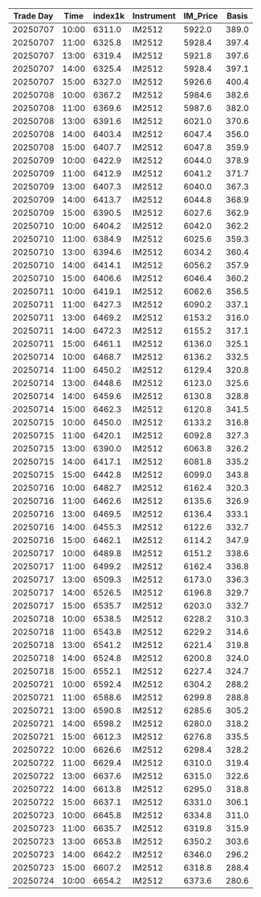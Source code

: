 | Trade Day  | Time | index1k | Instrument | IM_Price | Basis |
| ---------- | ---- | ------- | ---------- | -------- | ----- |
| 20250707 | 10:00 | 6311.0 | IM2512 | 5922.0 | 389.0 | 
| 20250707 | 11:00 | 6325.8 | IM2512 | 5928.4 | 397.4 | 
| 20250707 | 13:00 | 6319.4 | IM2512 | 5921.8 | 397.6 | 
| 20250707 | 14:00 | 6325.4 | IM2512 | 5928.4 | 397.1 | 
| 20250707 | 15:00 | 6327.0 | IM2512 | 5926.6 | 400.4 | 
| 20250708 | 10:00 | 6367.2 | IM2512 | 5984.6 | 382.6 | 
| 20250708 | 11:00 | 6369.6 | IM2512 | 5987.6 | 382.0 | 
| 20250708 | 13:00 | 6391.6 | IM2512 | 6021.0 | 370.6 | 
| 20250708 | 14:00 | 6403.4 | IM2512 | 6047.4 | 356.0 | 
| 20250708 | 15:00 | 6407.7 | IM2512 | 6047.8 | 359.9 | 
| 20250709 | 10:00 | 6422.9 | IM2512 | 6044.0 | 378.9 |
| 20250709 | 11:00 | 6412.9 | IM2512 | 6041.2 | 371.7 |
| 20250709 | 13:00 | 6407.3 | IM2512 | 6040.0 | 367.3 |
| 20250709 | 14:00 | 6413.7 | IM2512 | 6044.8 | 368.9 |
| 20250709 | 15:00 | 6390.5 | IM2512 | 6027.6 | 362.9 | 
| 20250710 | 10:00 | 6404.2 | IM2512 | 6042.0 | 362.2 | 
| 20250710 | 11:00 | 6384.9 | IM2512 | 6025.6 | 359.3 | 
| 20250710 | 13:00 | 6394.6 | IM2512 | 6034.2 | 360.4 | 
| 20250710 | 14:00 | 6414.1 | IM2512 | 6056.2 | 357.9 | 
| 20250710 | 15:00 | 6406.6 | IM2512 | 6046.4 | 360.2 | 
| 20250711 | 10:00 | 6419.1 | IM2512 | 6062.6 | 356.5 | 
| 20250711 | 11:00 | 6427.3 | IM2512 | 6090.2 | 337.1 | 
| 20250711 | 13:00 | 6469.2 | IM2512 | 6153.2 | 316.0 | 
| 20250711 | 14:00 | 6472.3 | IM2512 | 6155.2 | 317.1 | 
| 20250711 | 15:00 | 6461.1 | IM2512 | 6136.0 | 325.1 | 
| 20250714 | 10:00 | 6468.7 | IM2512 | 6136.2 | 332.5 | 
| 20250714 | 11:00 | 6450.2 | IM2512 | 6129.4 | 320.8 | 
| 20250714 | 13:00 | 6448.6 | IM2512 | 6123.0 | 325.6 | 
| 20250714 | 14:00 | 6459.6 | IM2512 | 6130.8 | 328.8 | 
| 20250714 | 15:00 | 6462.3 | IM2512 | 6120.8 | 341.5 | 
| 20250715 | 10:00 | 6450.0 | IM2512 | 6133.2 | 316.8 | 
| 20250715 | 11:00 | 6420.1 | IM2512 | 6092.8 | 327.3 | 
| 20250715 | 13:00 | 6390.0 | IM2512 | 6063.8 | 326.2 | 
| 20250715 | 14:00 | 6417.1 | IM2512 | 6081.8 | 335.2 | 
| 20250715 | 15:00 | 6442.8 | IM2512 | 6099.0 | 343.8 | 
| 20250716 | 10:00 | 6482.7 | IM2512 | 6162.4 | 320.3 | 
| 20250716 | 11:00 | 6462.6 | IM2512 | 6135.6 | 326.9 | 
| 20250716 | 13:00 | 6469.5 | IM2512 | 6136.4 | 333.1 | 
| 20250716 | 14:00 | 6455.3 | IM2512 | 6122.6 | 332.7 | 
| 20250716 | 15:00 | 6462.1 | IM2512 | 6114.2 | 347.9 | 
| 20250717 | 10:00 | 6489.8 | IM2512 | 6151.2 | 338.6 | 
| 20250717 | 11:00 | 6499.2 | IM2512 | 6162.4 | 336.8 | 
| 20250717 | 13:00 | 6509.3 | IM2512 | 6173.0 | 336.3 | 
| 20250717 | 14:00 | 6526.5 | IM2512 | 6196.8 | 329.7 | 
| 20250717 | 15:00 | 6535.7 | IM2512 | 6203.0 | 332.7 | 
| 20250718 | 10:00 | 6538.5 | IM2512 | 6228.2 | 310.3 | 
| 20250718 | 11:00 | 6543.8 | IM2512 | 6229.2 | 314.6 | 
| 20250718 | 13:00 | 6541.2 | IM2512 | 6221.4 | 319.8 | 
| 20250718 | 14:00 | 6524.8 | IM2512 | 6200.8 | 324.0 | 
| 20250718 | 15:00 | 6552.1 | IM2512 | 6227.4 | 324.7 | 
| 20250721 | 10:00 | 6592.4 | IM2512 | 6304.2 | 288.2 | 
| 20250721 | 11:00 | 6588.6 | IM2512 | 6299.8 | 288.8 | 
| 20250721 | 13:00 | 6590.8 | IM2512 | 6285.6 | 305.2 | 
| 20250721 | 14:00 | 6598.2 | IM2512 | 6280.0 | 318.2 | 
| 20250721 | 15:00 | 6612.3 | IM2512 | 6276.8 | 335.5 | 
| 20250722 | 10:00 | 6626.6 | IM2512 | 6298.4 | 328.2 | 
| 20250722 | 11:00 | 6629.4 | IM2512 | 6310.0 | 319.4 | 
| 20250722 | 13:00 | 6637.6 | IM2512 | 6315.0 | 322.6 | 
| 20250722 | 14:00 | 6613.8 | IM2512 | 6295.0 | 318.8 | 
| 20250722 | 15:00 | 6637.1 | IM2512 | 6331.0 | 306.1 | 
| 20250723 | 10:00 | 6645.8 | IM2512 | 6334.8 | 311.0 | 
| 20250723 | 11:00 | 6635.7 | IM2512 | 6319.8 | 315.9 | 
| 20250723 | 13:00 | 6653.8 | IM2512 | 6350.2 | 303.6 | 
| 20250723 | 14:00 | 6642.2 | IM2512 | 6346.0 | 296.2 | 
| 20250723 | 15:00 | 6607.2 | IM2512 | 6318.8 | 288.4 | 
| 20250724 | 10:00 | 6654.2 | IM2512 | 6373.6 | 280.6 | 
